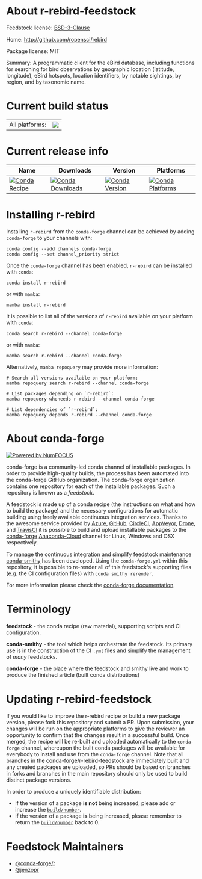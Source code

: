 About r-rebird-feedstock
========================

Feedstock license: [BSD-3-Clause](https://github.com/conda-forge/r-rebird-feedstock/blob/main/LICENSE.txt)

Home: http://github.com/ropensci/rebird

Package license: MIT

Summary: A programmatic client for the eBird database, including functions for searching for bird observations by geographic location (latitude, longitude), eBird hotspots, location identifiers, by notable sightings, by region, and by taxonomic name.

Current build status
====================


<table><tr><td>All platforms:</td>
    <td>
      <a href="https://dev.azure.com/conda-forge/feedstock-builds/_build/latest?definitionId=8014&branchName=main">
        <img src="https://dev.azure.com/conda-forge/feedstock-builds/_apis/build/status/r-rebird-feedstock?branchName=main">
      </a>
    </td>
  </tr>
</table>

Current release info
====================

| Name | Downloads | Version | Platforms |
| --- | --- | --- | --- |
| [![Conda Recipe](https://img.shields.io/badge/recipe-r--rebird-green.svg)](https://anaconda.org/conda-forge/r-rebird) | [![Conda Downloads](https://img.shields.io/conda/dn/conda-forge/r-rebird.svg)](https://anaconda.org/conda-forge/r-rebird) | [![Conda Version](https://img.shields.io/conda/vn/conda-forge/r-rebird.svg)](https://anaconda.org/conda-forge/r-rebird) | [![Conda Platforms](https://img.shields.io/conda/pn/conda-forge/r-rebird.svg)](https://anaconda.org/conda-forge/r-rebird) |

Installing r-rebird
===================

Installing `r-rebird` from the `conda-forge` channel can be achieved by adding `conda-forge` to your channels with:

```
conda config --add channels conda-forge
conda config --set channel_priority strict
```

Once the `conda-forge` channel has been enabled, `r-rebird` can be installed with `conda`:

```
conda install r-rebird
```

or with `mamba`:

```
mamba install r-rebird
```

It is possible to list all of the versions of `r-rebird` available on your platform with `conda`:

```
conda search r-rebird --channel conda-forge
```

or with `mamba`:

```
mamba search r-rebird --channel conda-forge
```

Alternatively, `mamba repoquery` may provide more information:

```
# Search all versions available on your platform:
mamba repoquery search r-rebird --channel conda-forge

# List packages depending on `r-rebird`:
mamba repoquery whoneeds r-rebird --channel conda-forge

# List dependencies of `r-rebird`:
mamba repoquery depends r-rebird --channel conda-forge
```


About conda-forge
=================

[![Powered by
NumFOCUS](https://img.shields.io/badge/powered%20by-NumFOCUS-orange.svg?style=flat&colorA=E1523D&colorB=007D8A)](https://numfocus.org)

conda-forge is a community-led conda channel of installable packages.
In order to provide high-quality builds, the process has been automated into the
conda-forge GitHub organization. The conda-forge organization contains one repository
for each of the installable packages. Such a repository is known as a *feedstock*.

A feedstock is made up of a conda recipe (the instructions on what and how to build
the package) and the necessary configurations for automatic building using freely
available continuous integration services. Thanks to the awesome service provided by
[Azure](https://azure.microsoft.com/en-us/services/devops/), [GitHub](https://github.com/),
[CircleCI](https://circleci.com/), [AppVeyor](https://www.appveyor.com/),
[Drone](https://cloud.drone.io/welcome), and [TravisCI](https://travis-ci.com/)
it is possible to build and upload installable packages to the
[conda-forge](https://anaconda.org/conda-forge) [Anaconda-Cloud](https://anaconda.org/)
channel for Linux, Windows and OSX respectively.

To manage the continuous integration and simplify feedstock maintenance
[conda-smithy](https://github.com/conda-forge/conda-smithy) has been developed.
Using the ``conda-forge.yml`` within this repository, it is possible to re-render all of
this feedstock's supporting files (e.g. the CI configuration files) with ``conda smithy rerender``.

For more information please check the [conda-forge documentation](https://conda-forge.org/docs/).

Terminology
===========

**feedstock** - the conda recipe (raw material), supporting scripts and CI configuration.

**conda-smithy** - the tool which helps orchestrate the feedstock.
                   Its primary use is in the construction of the CI ``.yml`` files
                   and simplify the management of *many* feedstocks.

**conda-forge** - the place where the feedstock and smithy live and work to
                  produce the finished article (built conda distributions)


Updating r-rebird-feedstock
===========================

If you would like to improve the r-rebird recipe or build a new
package version, please fork this repository and submit a PR. Upon submission,
your changes will be run on the appropriate platforms to give the reviewer an
opportunity to confirm that the changes result in a successful build. Once
merged, the recipe will be re-built and uploaded automatically to the
`conda-forge` channel, whereupon the built conda packages will be available for
everybody to install and use from the `conda-forge` channel.
Note that all branches in the conda-forge/r-rebird-feedstock are
immediately built and any created packages are uploaded, so PRs should be based
on branches in forks and branches in the main repository should only be used to
build distinct package versions.

In order to produce a uniquely identifiable distribution:
 * If the version of a package **is not** being increased, please add or increase
   the [``build/number``](https://docs.conda.io/projects/conda-build/en/latest/resources/define-metadata.html#build-number-and-string).
 * If the version of a package **is** being increased, please remember to return
   the [``build/number``](https://docs.conda.io/projects/conda-build/en/latest/resources/define-metadata.html#build-number-and-string)
   back to 0.

Feedstock Maintainers
=====================

* [@conda-forge/r](https://github.com/conda-forge/r/)
* [@jenzopr](https://github.com/jenzopr/)

